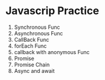 # Javascrip Practice

1. Synchronous Func
2. Asynchronous Func
3. CallBack Func
4. forEach Func
5. callback with anonymous Func
6. Promise
7. Promise Chain
8. Async and await
